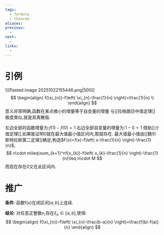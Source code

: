 ```yaml
---
tags:
  - formula
  - theorem
aliases:
previous:
  - 
next:
  - 
links:
  -
---
```


# 引例
![[Pasted image 20251022155446.png|500]]
$$
\begin{align}
f(\xi_{n})-f\left( \xi_{n}-\frac{1}{n} \right)=\frac{1}{n} \\
\end{align}
$$
意义非常明确,函数在某点微小的增量等于自变量的增量
与[[拉格朗日中值定理]]极度类似,就是其离散版.

左边全部的函数增量为:$f(1)-f(0)=1$
右边全部自变量的增量为:$1-0=1$
借助[[介值定理]],如果能证明0就在最大值最小值区间内,那就存在.
最大值最小值由[[魏尔斯特拉斯第二定理]]确定,构造$F(x)=f(x)-f\left( x-\frac{1}{n} \right)-\frac{1}{n}$,
$$
n\cdot m\leq\sum_{k=1}^nf(x_{k})-f\left( x_{k}-\frac{1}{n} \right)-\frac{1}{n}\leq n\cdot M
$$
而现在存在0又在此区间内.

# 推广
**条件**:
函数f(x)在闭区间$[a,b]$上连续.

**结论**:
对任意正整数n,存在$\xi_{n} \in [a,b]$,使得:
$$
\begin{align}
f(\xi_{n})-f\left( \xi_{n}-\frac{b-a}{n} \right)=\frac{f(b)-f(a)}{n}
\end{align}
$$


